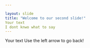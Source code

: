 ```yaml
---

layout: slide
title: "Welcome to our second slide!"
Your text
I dont knwo what to say
---
```


Your text
Use the left arrow to go back!
